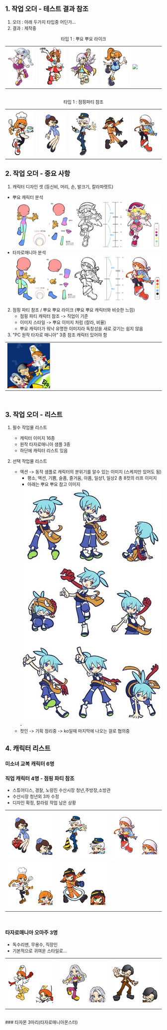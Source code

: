 
## 1. 작업 오더 - 테스트 결과 참조
1) 오더 : 아래 두가지 타입중 어딘가...
2) 결과 : 제작중

<div align =center> 타입 1 : 뿌요 뿌요 라이크</div>
<table width = 100%><tr>    
    <td width = 20% ><img src=image/pngfile/캐릭터_11.png></td>
    <td width = 20% ><img src=image/pngfile/캐릭터_15.png></td>
    <td width = 20% ><img src=image/pngfile/캐릭터_16.png></td>
    <td width = 20% ><img src=image/pngfile/캐릭터_12.png></td>
    <td width = 20% ><img src=image/pngfile/캐릭터.png></td>
</tr></table>
<br>
<div align =center> 타입 1 : 점핑파티 참조</div>
<table width = 100%><tr>
    <td width = 20% ><img src=image/pngfile/캐릭터_18.png></td>
    <td width = 20% ><img src=image/pngfile/캐릭터_17.png></td>
    <td width = 20% ><img src=image/pngfile/캐릭터_19.png></td>
    <td width = 20% ><img src=image/pngfile/캐릭터_20.png></td>
    <td width = 20% ><img src=image/pngfile/캐릭터_21.png></td>
</tr></table>

## 2. 작업 오더 - 중요 사항 
1) 캐릭터 디자인 셋 (등신비, 머리, 손, 발크기, 칼라파렛트) 
  - 뿌요 캐릭터 분석  
  <img src=image/pngfile/22222.png><br>
  - 타자로매니아 분석
  <img src=image/pngfile/222222.png><br>
  
  
2) 점핑 파티 참조 / 뿌요 뿌요 라이크 (뿌요 뿌요 캐릭터와 비슷한 느낌) 
    - 점핑 파티 캐릭터 참조 -> 직업이 기준 
    - 이미지 스타일 -> 뿌요 이미지 처럼 (칼라, 비율) 
    - 뿌요 캐릭터가 워낙 유명한 이미지라 독창성을 새로 갖기는 쉽지 않음  
3) "PC 원작 타자로 매니아" 3종 참조 캐릭터 있어야 함
<table width =50%><tr>     
    <td width =30% ><img src=image/pngfile/photo_2023-04-07_15-30-32.jpg ></td>
    <td width =70% ></td>    
</tr></table>
<br>

## 3. 작업 오더 - 리스트  
1) 필수 작업물 리스트
    - 캐릭터 이미지 16종     
    - 원작 타자로매니아 샘플 3종 
    - 하단에 캐릭터 리스트 있음

2) 선택 작업물 리스트
    - 액션 -> 동작 샘플로 캐릭터의 분위기를 알수 있는 이미지 (스케치만 있어도 됨) 
        - 평소, 액션, 기쁨, 슬픔, 즐거움, 아픔, 일상1, 일상2 총 8컷의 러프 이미지
        - 아래는 뿌요 뿌요 참고 이미지  
        <img src=image/pngfile/photo_2023-04-11_09-58-14.jpg>
        - 
    - 컷인 -> 기획 정리중 -> ko일때 마지막에 나오는 걸로 협의중 

## 4. 캐릭터 리스트
### 미소녀 교복 캐릭터 6명

### 직업 캐릭터 4명 - 점핑 파티 참조
- 스튜어디스, 경찰, 노량진 수산시장 청년,주방장,소방관
- 수산시장 청년외 3차 수정
- 디자인 확정, 칼라링 작업 남은 상황
  
<table width = "90%"><tr>
    <td width = 30%><img src=image/pngfile/sesi_tazaro_ch_0002_pose.png> </td>
    <td width = 30%><img src=image/pngfile/sesi_tazaro_ch_0004_pose.png> </td>
    <td width = 30%><img src=image/pngfile/sesi_tazaro_ch_0005_pose.png> </td>
</tr><tr>
    <td width = 30%><img src=image/pngfile/sesi_tazaro_ch_0006_pose.png> </td>
    <td width = 30%><img src=image/pngfile/sesi_tazaro_ch_0007_pose.png> </td>
</tr></table><br>

### 타자로매니아 오마주 3명
- 독수리맨, 무용수, 직장인
- 기본적으로 귀여운 스타일로...

<table width = "90%"><tr>
    <td width = 30%><img src=image/pngfile/sesi_tazaro_ch_0001_pose.png> </td>
    <td width = 30%><img src=image/pngfile/sesi_tazaro_ch_0003_pose.png> </td>
    <td width = 30%><img src=image/pngfile/sesi_tazaro_ch_0008_pose.png> </td>    
</tr></table><br>
### 타자몬 3마리(타자로매니아몬스터)





